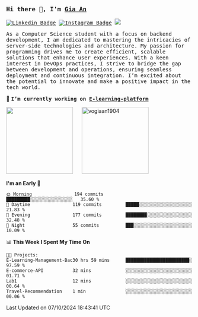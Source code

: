 ### <samp>Hi there 👋, I'm <a href="https://www.linkedin.com/in/vogiaan1904/" target="_blank">Gia An</a></samp>

<samp> [![Linkedin Badge](https://img.shields.io/badge/-LinkedIn-0e76a8?style=flat-square&logo=Linkedin&logoColor=white)](https://linkedin.com/in/vogiaan1904)
[![Instagram Badge](https://img.shields.io/badge/-Instagram-e4405f?style=flat-square&logo=Instagram&logoColor=white)](https://instagram.com/_.ja.ann_/) ![](https://komarev.com/ghpvc/?username=vogiaan1904&style=flat-square&base=500)</samp> 

<samp>As a Computer Science student with a focus on backend development, I am dedicated to mastering the intricacies of server-side technologies and architecture. My passion for programming drives me to create efficient, scalable solutions that enhance user experiences. With a keen interest in DevOps practices, I strive to bridge the gap between development and operations, ensuring seamless deployment and continuous integration. I’m excited about the potential to innovate and make a positive impact in the tech world.</samp>

🔭 <samp>**I’m currently working on [E-learning-platform](https://github.com/vogiaan1904/E-Learning-Management-Backend)**</samp>



<div>
  <img height="180em" src="https://github-readme-stats.vercel.app/api/top-langs/?username=vogiaan1904&show_icons=true&hide_border=true&layout=compact&langs_count=10&theme=transparent&include_orgs=true"/>
  &nbsp;&nbsp;&nbsp;&nbsp;
  <img height="180em" src="https://github-readme-stats.vercel.app/api?username=vogiaan1904&show_icons=true&hide_border=true&&count_private=true&include_all_commits=true&theme=transparent&locale=en" alt="vogiaan1904" />
</div>






<!--START_SECTION:waka-->
**I'm an Early 🐤** 

```text
🌞 Morning                194 commits         █████████░░░░░░░░░░░░░░░░   35.60 % 
🌆 Daytime                119 commits         █████░░░░░░░░░░░░░░░░░░░░   21.83 % 
🌃 Evening                177 commits         ████████░░░░░░░░░░░░░░░░░   32.48 % 
🌙 Night                  55 commits          ███░░░░░░░░░░░░░░░░░░░░░░   10.09 % 
```


📊 **This Week I Spent My Time On** 

```text
🐱‍💻 Projects: 
E-Learning-Management-Bac30 hrs 59 mins      ████████████████████████░   97.59 % 
E-commerce-API           32 mins             ░░░░░░░░░░░░░░░░░░░░░░░░░   01.71 % 
Lab1                     12 mins             ░░░░░░░░░░░░░░░░░░░░░░░░░   00.64 % 
Travel-Recommendation    1 min               ░░░░░░░░░░░░░░░░░░░░░░░░░   00.06 % 
```


 Last Updated on 07/10/2024 18:43:41 UTC
<!--END_SECTION:waka-->

